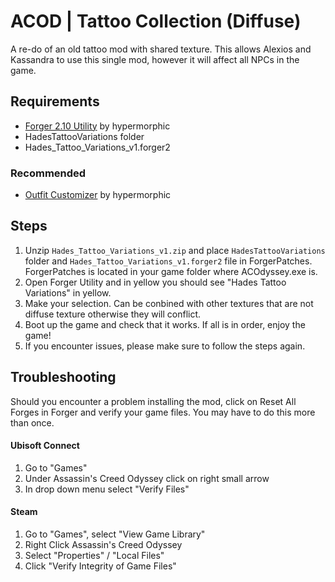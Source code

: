 # ACOD | Tattoo Collection (Diffuse)
A re-do of an old tattoo mod with shared texture. This allows Alexios and Kassandra to use this single mod, however it will affect all NPCs in the game.

## Requirements
- <a href="https://www.nexusmods.com/assassinscreedodyssey/mods/42">Forger 2.10 Utility</a> by hypermorphic
- HadesTattooVariations folder
- Hades_Tattoo_Variations_v1.forger2

### Recommended
- <a href="https://www.nexusmods.com/assassinscreedodyssey/mods/85">Outfit Customizer</a> by hypermorphic

## Steps
1) Unzip `Hades_Tattoo_Variations_v1.zip` and place `HadesTattooVariations` folder and `Hades_Tattoo_Variations_v1.forger2` file in ForgerPatches. ForgerPatches is located in your game folder where ACOdyssey.exe is.
2) Open Forger Utility and in yellow you should see "Hades Tattoo Variations" in yellow.
3) Make your selection. Can be conbined with other textures that are not diffuse texture otherwise they will conflict.
4) Boot up the game and check that it works. If all is in order, enjoy the game!
5) If you encounter issues, please make sure to follow the steps again.

## Troubleshooting
Should you encounter a problem installing the mod, click on Reset All Forges in Forger and verify your game files. You may have to do this more than once.

#### Ubisoft Connect
1) Go to "Games"
2) Under Assassin's Creed Odyssey click on right small arrow
3) In drop down menu select "Verify Files"

#### Steam
1) Go to "Games", select "View Game Library"
2) Right Click Assassin's Creed Odyssey
3) Select "Properties" / "Local Files"
4) Click "Verify Integrity of Game Files"
